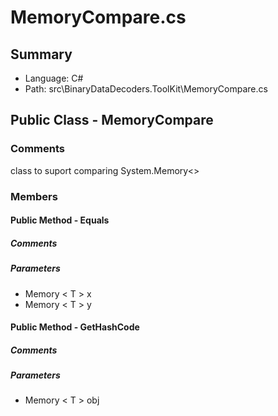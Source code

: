 ﻿# MemoryCompare.cs

## Summary

* Language: C#
* Path: src\BinaryDataDecoders.ToolKit\MemoryCompare.cs

## Public Class - MemoryCompare

### Comments

 <summary>
 class to suport comparing System.Memory&lt;&gt;
 </summary>
 <typeparamname="T"></typeparam>

### Members

#### Public Method - Equals

##### Comments

 <inheritdoc/>

#####  Parameters

 - Memory < T > x 
 - Memory < T > y 

#### Public Method - GetHashCode

##### Comments

 <inheritdoc/>

#####  Parameters

 - Memory < T > obj 

